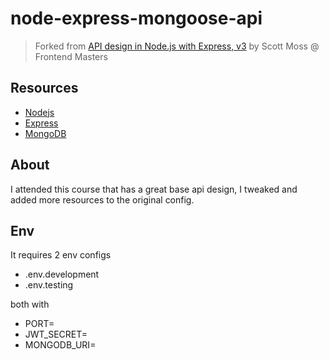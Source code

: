 # node-express-mongoose-api

> Forked from [API design in Node.js with Express, v3](https://frontendmasters.com/courses/api-design-nodejs-v3/) by Scott Moss @ Frontend Masters

## Resources

- [Nodejs](https://nodejs.org/en/)
- [Express](https://expressjs.com/)
- [MongoDB](https://www.mongodb.com/)

## About

I attended this course that has a great base api design, I tweaked and added more resources to the original config.

## Env

It requires 2 env configs

- .env.development
- .env.testing

both with

- PORT=
- JWT_SECRET=
- MONGODB_URI=
